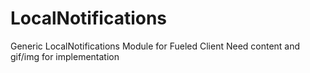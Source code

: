 # LocalNotifications
Generic LocalNotifications Module for Fueled Client
Need content and gif/img for implementation
